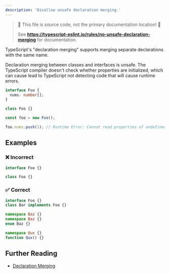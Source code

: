 ```yaml
---
description: 'Disallow unsafe declaration merging.'
---
```


> 🛑 This file is source code, not the primary documentation location! 🛑
>
> See **https://typescript-eslint.io/rules/no-unsafe-declaration-merging** for documentation.

TypeScript's "declaration merging" supports merging separate declarations with the same name.

Declaration merging between classes and interfaces is unsafe.
The TypeScript compiler doesn't check whether properties are initialized, which can cause lead to TypeScript not detecting code that will cause runtime errors.

```ts
interface Foo {
  nums: number[];
}

class Foo {}

const foo = new Foo();

foo.nums.push(1); // Runtime Error: Cannot read properties of undefined.
```

## Examples

<!--tabs-->

### ❌ Incorrect

```ts
interface Foo {}

class Foo {}
```

### ✅ Correct

```ts
interface Foo {}
class Bar implements Foo {}

namespace Baz {}
namespace Baz {}
enum Baz {}

namespace Qux {}
function Qux() {}
```

## Further Reading

- [Declaration Merging](https://www.typescriptlang.org/docs/handbook/declaration-merging.html)
